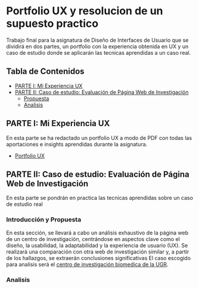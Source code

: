 # Portfolio UX y resolucion de un supuesto practico
Trabajo final para la asignatura de Diseño de Interfaces de Usuario que se dividirá en dos partes, un portfolio con la experiencia obtenida en UX y un caso de estudio donde se aplicarán las tecnicas aprendidas a un caso real.

## Tabla de Contenidos
- [PARTE I: Mi Experiencia UX](#parte-i-mi-experiencia-ux)
- [PARTE II: Caso de estudio: Evaluación de Página Web de Investigación](#parte-ii-caso-de-estudio-evaluacion-de-pagina-web-de-investigacion)
  - [Propuesta](#Propuesta)
  - [Analisis](#Analisis)

## PARTE I: Mi Experiencia UX
En esta parte se ha redactado un portfolio UX a modo de PDF con todas las aportaciones e insights aprendidas durante la asignatura.
- [Portfolio UX](PortfolioUX.pdf)

## PARTE II: Caso de estudio: Evaluación de Página Web de Investigación
En esta parte se pondrán en practica las tecnicas aprendidas sobre un caso de estudio real

### Introducción y Propuesta
En esta sección, se llevará a cabo un análisis exhaustivo de la página web de un centro de investigación, centrándose en aspectos clave como el diseño, la usabilidad, la adaptabilidad y la experiencia de usuario (UX). Se realizará una comparación con otra web de investigación similar y, a partir de los hallazgos, se extraerán conclusiones significativas
El caso escogido para analisis será el [centro de investigación biomedica de la UGR](https://cibm.ugr.es/).

### Analisis


